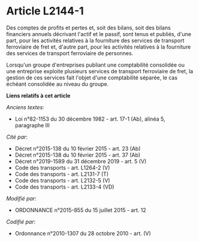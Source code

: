 # Article L2144-1

Des comptes de profits et pertes et, soit des bilans, soit des bilans financiers annuels décrivant l'actif et le passif, sont
tenus et publiés, d'une part, pour les activités relatives à la fourniture des services de transport ferroviaire de fret et,
d'autre part, pour les activités relatives à la fourniture des services de transport ferroviaire de personnes. 

Lorsqu'un groupe d'entreprises publiant une comptabilité consolidée ou une entreprise exploite plusieurs services de
transport ferroviaire de fret, la gestion de ces services fait l'objet d'une comptabilité séparée, le cas échéant consolidée
au niveau du groupe.

**Liens relatifs à cet article**

_Anciens textes_:

  - Loi n°82-1153 du 30 décembre 1982 - art. 17-1 (Ab), alinéa 5, paragraphe III

_Cité par_:

  - Décret n°2015-138 du 10 février 2015 - art. 23 (Ab)
  - Décret n°2015-138 du 10 février 2015 - art. 37 (Ab)
  - Décret n°2019-1589 du 31 décembre 2019 - art. 5 (V)
  - Code des transports - art. L1264-2 (V)
  - Code des transports - art. L2131-7 (T)
  - Code des transports - art. L2132-5 (V)
  - Code des transports - art. L2133-4 (VD)

_Modifié par_:

  - ORDONNANCE n°2015-855 du 15 juillet 2015 - art. 12

_Codifié par_:

  - Ordonnance n°2010-1307 du 28 octobre 2010 - art. (V)
